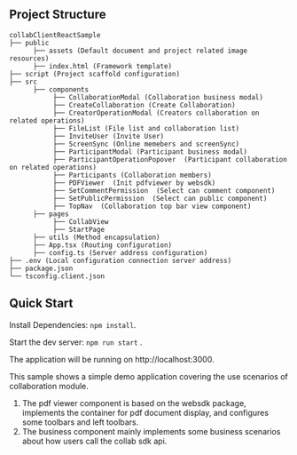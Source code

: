 ## Project Structure

```
collabClientReactSample
├── public
      ├── assets (Default document and project related image resources)
      ├── index.html (Framework template)
├── script (Project scaffold configuration)
├── src
      ├── components
           ├── CollaborationModal (Collaboration business modal)
           ├── CreateCollaboration (Create Collaboration)
           ├── CreatorOperationModal (Creators collaboration on related operations)
           ├── FileList (File list and collaboration list)
           ├── InviteUser (Invite User)
           ├── ScreenSync (Online memebers and screenSync)
           ├── ParticipantModal (Participant business modal)
           ├── ParticipantOperationPopover  (Participant collaboration on related operations)
           ├── Participants (Collaboration members)
           ├── PDFViewer  (Init pdfviewer by websdk)
           ├── SetCommentPermission  (Select can comment component)
           ├── SetPublicPermission  (Select can public component)
           ├── TopNav  (Collaboration top bar view component)
      ├── pages
           ├── CollabView
           ├── StartPage
      ├── utils (Method encapsulation)
      ├── App.tsx (Routing configuration)
      ├── config.ts (Server address configuration)
├── .env (Local configuration connection server address)
├── package.json
└── tsconfig.client.json
```

## Quick Start

Install Dependencies: `npm install`.

Start the dev server: `npm run start` .

The application will be running on http://localhost:3000.

This sample shows a simple demo application covering the use scenarios of collaboration module.

1. The pdf viewer component is based on the websdk package,
   implements the container for pdf document display, and configures some toolbars and left toolbars.
2. The business component mainly implements some business scenarios about how users call the collab sdk api.


